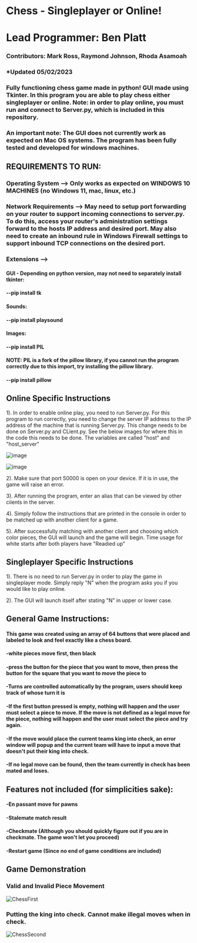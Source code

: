 # Chess - Singleplayer or Online!

# Lead Programmer: Ben Platt

### Contributors: Mark Ross, Raymond Johnson, Rhoda Asamoah

### \*Updated 05/02/2023

### Fully functioning chess game made in python! GUI made using Tkinter. In this program you are able to play chess either singleplayer or online. Note: in order to play online, you must run and connect to Server.py, which is included in this repository.

### An important note: The GUI does not currently work as expected on Mac OS systems. The program has been fully tested and developed for windows machines.

## REQUIREMENTS TO RUN:

### Operating System --> Only works as expected on WINDOWS 10 MACHINES (no Windows 11, mac, linux, etc.)

### Network Requirements --> May need to setup port forwarding on your router to support incoming connections to server.py. To do this, access your router's administration settings forward to the hosts IP address and desired port. May also need to create an inbound rule in Windows Firewall settings to support inbound TCP connections on the desired port.

### Extensions -->

#### GUI - Depending on python version, may not need to separately install tkinter:

#### --pip install tk

#### Sounds:

#### --pip install playsound

#### Images:

#### --pip install PIL

#### NOTE: PIL is a fork of the pillow library, if you cannot run the program correctly due to this import, try installing the pillow library.

#### --pip install pillow

## Online Specific Instructions

1). In order to enable online play, you need to run Server.py. For this program to run correctly, you need to change the server IP address to the IP address of the machine that is running Server.py. This change needs to be done on Server.py and CLient.py. See the below images for where this in the code this needs to be done. The variables are called "host" and "host_server"

![image](https://user-images.githubusercontent.com/86609189/234387116-b2bcdc6e-81fc-4309-8e4c-730e23a669d0.png)

![image](https://user-images.githubusercontent.com/86609189/234387176-728a499f-a59a-4440-8961-a2d0cd786f43.png)

2). Make sure that port 50000 is open on your device. If it is in use, the game will raise an error.

3). After running the program, enter an alias that can be viewed by other ciients in the server.

4). Simply follow the instructions that are printed in the console in order to be matched up with another client for a game.

5). After successfully matching with another client and choosing which color pieces, the GUI will launch and the game will begin. Time usage for white starts after both players have "Readied up"

## Singleplayer Specific Instructions

1). There is no need to run Server.py in order to play the game in singleplayer mode. Simply reply "N" when the program asks you if you would like to play online.

2). The GUI will launch itself after stating "N" in upper or lower case.

## General Game Instructions:

#### This game was created using an array of 64 buttons that were placed and labeled to look and feel exactly like a chess board.

#### -white pieces move first, then black

#### -press the button for the piece that you want to move, then press the button for the square that you want to move the piece to

#### -Turns are controlled automatically by the program, users should keep track of whose turn it is

#### -If the first button pressed is empty, nothing will happen and the user must select a piece to move. If the move is not defined as a legal move for the piece, nothing will happen and the user must select the piece and try again.

#### -If the move would place the current teams king into check, an error window will popup and the current team will have to input a move that doesn't put their king into check.

#### -If no legal move can be found, then the team currently in check has been mated and loses.

## Features not included (for simplicities sake):

#### -En passant move for pawns

#### -Stalemate match result

#### -Checkmate (Although you should quickly figure out if you are in checkmate. The game won't let you proceed)

#### -Restart game (Since no end of game conditions are included)

## Game Demonstration

### Valid and Invalid Piece Movement

![ChessFirst](https://user-images.githubusercontent.com/86609189/172069907-03a3f007-5be7-43b2-9b41-8c40f10b4a44.gif)

### Putting the king into check. Cannot make illegal moves when in check.

![ChessSecond](https://user-images.githubusercontent.com/86609189/172070071-7ef07fe8-4303-40ea-877b-813624ee03d5.gif)
